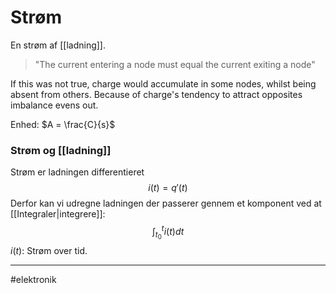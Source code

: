 # Strøm
En strøm af [[ladning]].

> "The current entering a node must equal the current exiting a node"

If this was not true, charge would accumulate in some nodes, whilst being absent from others. Because of charge's tendency to attract opposites imbalance evens out.


Enhed: $A = \frac{C}{s}$

### Strøm og [[ladning]]
Strøm er ladningen differentieret
$$i(t) = q'(t)$$
Derfor kan vi udregne ladningen der passerer gennem et komponent ved at [[Integraler|integrere]]:
$$\int_{t_0}^t i(t) dt$$
$i(t)$: Strøm over tid.

---
#elektronik 


